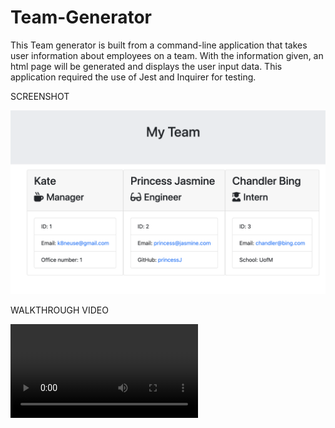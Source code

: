 # Team-Generator

This Team generator is built from a command-line application that takes user information about employees on a team. With 
the information given, an html page will be generated and displays the user input data. This application required the use of Jest and Inquirer for testing.


SCREENSHOT

![teamGenerator](teamScreenshot.jpg)


WALKTHROUGH VIDEO


![Walkthrough](walkthrough.mov)

